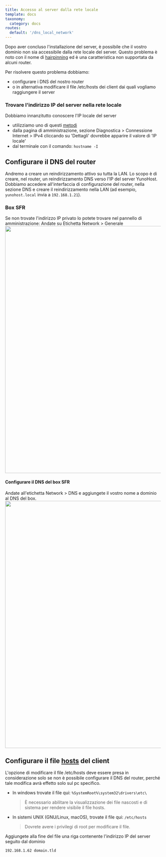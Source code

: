 ```yaml
---
title: Accesso al server dalla rete locale
template: docs
taxonomy:
  category: docs
routes:
  default: '/dns_local_network'
---
```


Dopo aver concluso l'installazione del server, è possibile che il vostro dominio non sia accessibile dalla rete locale del server. Questo problema è noto con il nome di [hairpinning](http://en.wikipedia.org/wiki/Hairpinning) ed è una caratteristica non supportata da alcuni router.

Per risolvere questo problema dobbiamo:

- configurare i DNS del nostro router
- o in alternativa modificare il file /etc/hosts dei client dai quali vogliamo raggiungere il server

### Trovare l'indirizzo IP del server nella rete locale

Dobbiamo innanzitutto conoscere l'IP locale del server

- utilizziamo uno di questi [metodi](https://yunohost.org/en/finding_the_local_ip)
- dalla pagina di amministrazione, sezione Diagnostica > Connessione Internet > IPv4 cliccando su 'Dettagli' dovrebbe apparire il valore di 'IP locale'
- dal terminale con il comando: `hostname -I`

## Configurare il DNS del router

Andremo a creare un reindirizzamento attivo su tutta la LAN. Lo scopo è di creare, nel router, un reindirizzamento DNS verso l'IP del server YunoHost. Dobbiamo accedere all'interfaccia di configurazione del router, nella sezione DNS e creare il reindirizzamento nella LAN (ad esempio, `yunohost.local` invia a `192.168.1.21`).

### Box SFR

Se non trovate l'indirizzo IP privato lo potete trovare nel pannello di amministrazione:
   Andate su Etichetta Network > Generale
<img src="/user/images/ip_serveur.png" width=800>

#### Configurare il DNS del box SFR

Andate all'etichetta Network > DNS e aggiungete il vostro nome a dominio al DNS del box.
<img src="/user/images/dns_9box.png" width=800>

## Configurare il file [hosts](https://en.wikipedia.org/wiki/Host_%28Unix%29) del client

L'opzione di modificare il file /etc/hosts deve essere presa in considerazione solo se non è possibile configurare il DNS del router, perché tale modifica avrà effetto solo sul pc specifico.

- In windows trovate il file qui:
     `%SystemRoot%\system32\drivers\etc\`
     > È necessario abilitare la visualizzazione dei file nascosti e di sistema per rendere visibile il file hosts.
- In sistemi UNIX (GNU/Linux, macOS), trovate il file qui:
    `/etc/hosts`
    > Dovrete avere i privilegi di root per modificare il file.

Aggiungete alla fine del file una riga contenente l'indirizzo IP del server seguito dal dominio

```bash
192.168.1.62 domain.tld
```
